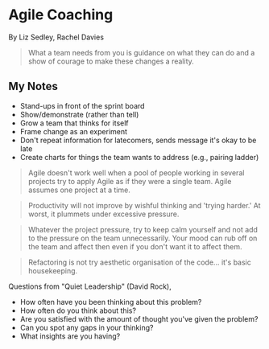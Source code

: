 # Agile Coaching
By Liz Sedley, Rachel Davies

> What a team needs from you is guidance on what they can do and a show of courage to make these changes a reality.

## My Notes

- Stand-ups in front of the sprint board
- Show/demonstrate (rather than tell)
- Grow a team that thinks for itself
- Frame change as an experiment
- Don't repeat information for latecomers, sends message it's okay to be late
- Create charts for things the team wants to address (e.g., pairing ladder)

> Agile doesn't work well when a pool of people working in several projects try to apply Agile as if they were a single team. Agile assumes one project at a time.

> Productivity will not improve by wishful thinking and 'trying harder.' At worst, it plummets under excessive pressure.

> Whatever the project pressure, try to keep calm yourself and not add to the pressure on the team unnecessarily. Your mood can rub off on the team and affect then even if you don't want it to affect them.

> Refactoring is not try aesthetic organisation of the code… it's basic housekeeping.

Questions from "Quiet Leadership" (David Rock),

- How often have you been thinking about this problem?
- How often do you think about this?
- Are you satisfied with the amount of thought you've given the problem?
- Can you spot any gaps in your thinking?
- What insights are you having?